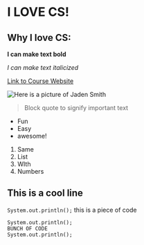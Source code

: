 # I LOVE CS!

## Why I love CS:

**I can make text bold**

*I can make text italicized*

[Link to Course Website](https://sites.google.com/eng.ucsd.edu/cse-15l-spring-2022/syllabus)

![Here is a picture of Jaden Smith](https://static.independent.co.uk/2021/11/11/09/Screenshot%202021-11-11%20at%202.59.20%20PM.png?width=1200)

>Block quote to signify important text

* Fun
* Easy
* awesome!

1. Same
2. List
3. WIth
4. Numbers

This is a cool line
---

`System.out.println();` this is a piece of code


```
System.out.println();
BUNCH OF CODE
System.out.println();
```
